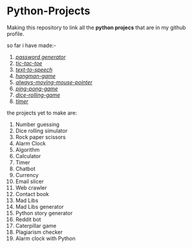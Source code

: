 # Python-Projects

Making this repository to link all the **python projecs** that are in my github profile.

so far i have made:-
1. [*password generator*](https://github.com/aakarsh27/password-generator)
2. [*tic-tac-toe*](https://github.com/aakarsh27/tic-tac-toe-game)
3. [*text-to-speech*](https://github.com/aakarsh27/text-to-speech)
4. [*hangman-game*](https://github.com/aakarsh27/hangman)
5. [*always-moving-mouse-pointer*](https://github.com/aakarsh27/always-moving-mouse-pointer)
6. [*ping-pong-game*](https://github.com/aakarsh27/ping-pong-game)
7. [*dice-rolling-game*](https://github.com/aakarsh27/dice-roller)
8. [*timer*]()

the projects yet to make are:
1. Number guessing
2. Dice rolling simulator
3. Rock paper scissors
4. Alarm Clock
5. Algorithm
6. Calculator
7. Timer
8. Chatbot
9. Currency
10. Email slicer
11. Web crawler
12. Contact book
13. Mad Libs
14. Mad Libs generator
15. Python story generator
16. Reddit bot
17. Caterpillar game
18. Plagiarism checker
19. Alarm clock with Python
